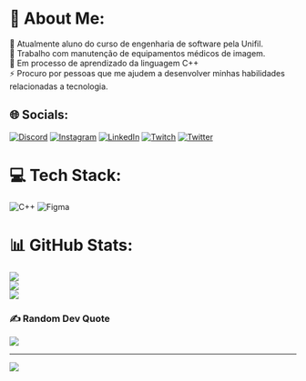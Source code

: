 # 💫 About Me:
🔭 Atualmente aluno do curso de engenharia de software pela Unifil.<br>🤝 Trabalho com manutenção de equipamentos médicos de imagem.<br>🌱 Em processo de aprendizado da linguagem C++<br>⚡ Procuro por pessoas que me ajudem a desenvolver minhas habilidades relacionadas a tecnologia.<br>


## 🌐 Socials:
[![Discord](https://img.shields.io/badge/Discord-%237289DA.svg?logo=discord&logoColor=white)](https://discord.gg/polares#0914) [![Instagram](https://img.shields.io/badge/Instagram-%23E4405F.svg?logo=Instagram&logoColor=white)](https://instagram.com/enzovasconcelosz) [![LinkedIn](https://img.shields.io/badge/LinkedIn-%230077B5.svg?logo=linkedin&logoColor=white)](https://linkedin.com/in/EnzoVasconcelos) [![Twitch](https://img.shields.io/badge/Twitch-%239146FF.svg?logo=Twitch&logoColor=white)](https://twitch.tv/EPolares) [![Twitter](https://img.shields.io/badge/Twitter-%231DA1F2.svg?logo=Twitter&logoColor=white)](https://twitter.com/polaresz) 

# 💻 Tech Stack:
![C++](https://img.shields.io/badge/c++-%2300599C.svg?style=flat&logo=c%2B%2B&logoColor=white) 	![Figma](https://img.shields.io/badge/figma-%23F24E1E.svg?style=flat&logo=figma&logoColor=white)
# 📊 GitHub Stats:
![](https://github-readme-stats.vercel.app/api?username=enzovasconcelosz&theme=radical&hide_border=true&include_all_commits=false&count_private=true)<br/>
![](https://github-readme-streak-stats.herokuapp.com/?user=enzovasconcelosz&theme=radical&hide_border=true)<br/>
![](https://github-readme-stats.vercel.app/api/top-langs/?username=enzovasconcelosz&theme=radical&hide_border=true&include_all_commits=false&count_private=true&layout=compact)

### ✍️ Random Dev Quote
![](https://quotes-github-readme.vercel.app/api?type=horizontal&theme=radical)

---
[![](https://visitcount.itsvg.in/api?id=enzovasconcelosz&icon=7&color=5)](https://visitcount.itsvg.in)

<!-- Proudly created with GPRM ( https://gprm.itsvg.in ) -->

